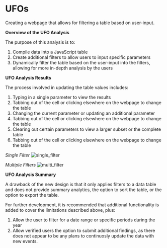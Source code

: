 # UFOs
Creating a webpage that allows for filtering a table based on user-input.

**Overview of the UFO Analysis**

The purpose of this analysis is to:
1. Compile data into a JavaScript table
2. Create additional filters to allow users to input specific parameters
3. Dynamically filter the table based on the user-input into the filters, allowing for more in-depth analysis by the users 

**UFO Analysis Results**

The process involved in updating the table values includes:
1. Typing in a single parameter to view the results
2. Tabbing out of the cell or clicking elsewhere on the webpage to change the table
3. Changing the current parameter or updating an additional parameter
4. Tabbing out of the cell or clicking elsewhere on the webpage to change the table
5. Clearing out certain parameters to view a larger subset or the complete table
6. Tabbing out of the cell or clicking elsewhere on the webpage to change the table

_Single Filter_
![single_filter](https://user-images.githubusercontent.com/82549092/124397709-8c06b680-dcdf-11eb-95b3-96ca594f4b23.PNG)

_Multiple Filters_
![multi_filter](https://user-images.githubusercontent.com/82549092/124397713-8dd07a00-dcdf-11eb-9b74-dc4df5159c81.PNG)


**UFO Analysis Summary**

A drawback of the new design is that it only applies filters to a data table and does not provide summary analytics, the option to sort the table, or the option to export the table.

For further development, it is recommended that additional functionality is added to cover the limitations described above, plus:
1. Allow the user to filter for a date range or specific periods during the year
2. Allow verified users the option to submit additional findings, as there does not appear to be any plans to continuosly update the data with new events.
